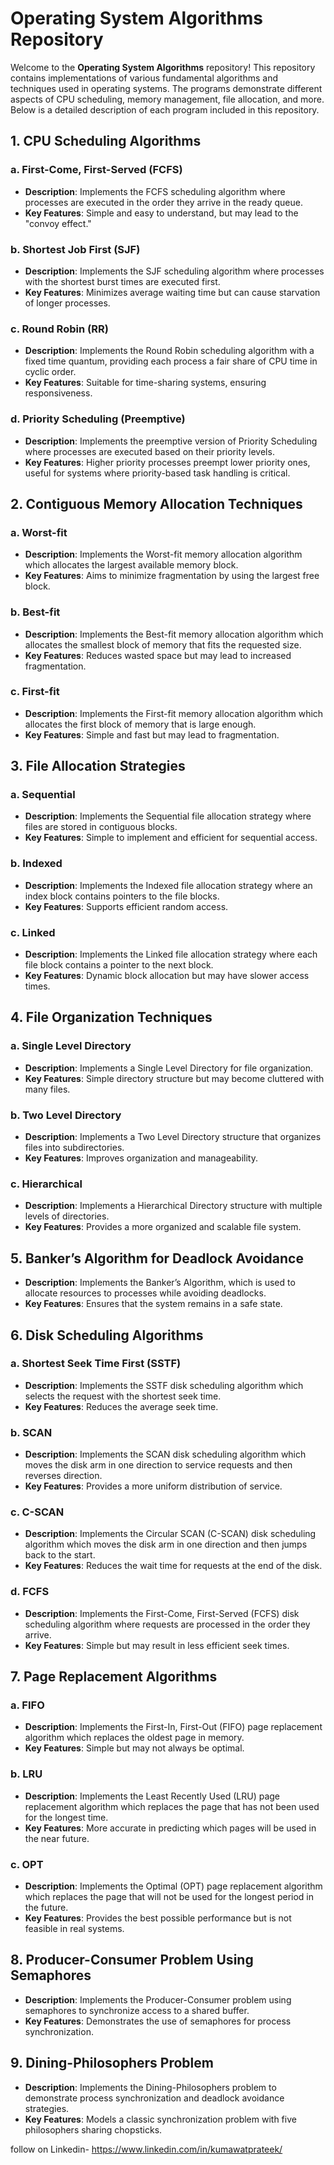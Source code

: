 # Operating System Algorithms Repository

Welcome to the **Operating System Algorithms** repository! This repository contains implementations of various fundamental algorithms and techniques used in operating systems. The programs demonstrate different aspects of CPU scheduling, memory management, file allocation, and more. Below is a detailed description of each program included in this repository.

## 1. CPU Scheduling Algorithms

### a. First-Come, First-Served (FCFS)
- **Description**: Implements the FCFS scheduling algorithm where processes are executed in the order they arrive in the ready queue.
- **Key Features**: Simple and easy to understand, but may lead to the "convoy effect."

### b. Shortest Job First (SJF)
- **Description**: Implements the SJF scheduling algorithm where processes with the shortest burst times are executed first.
- **Key Features**: Minimizes average waiting time but can cause starvation of longer processes.

### c. Round Robin (RR)
- **Description**: Implements the Round Robin scheduling algorithm with a fixed time quantum, providing each process a fair share of CPU time in cyclic order.
- **Key Features**: Suitable for time-sharing systems, ensuring responsiveness.

### d. Priority Scheduling (Preemptive)
- **Description**: Implements the preemptive version of Priority Scheduling where processes are executed based on their priority levels.
- **Key Features**: Higher priority processes preempt lower priority ones, useful for systems where priority-based task handling is critical.

## 2. Contiguous Memory Allocation Techniques

### a. Worst-fit
- **Description**: Implements the Worst-fit memory allocation algorithm which allocates the largest available memory block.
- **Key Features**: Aims to minimize fragmentation by using the largest free block.

### b. Best-fit
- **Description**: Implements the Best-fit memory allocation algorithm which allocates the smallest block of memory that fits the requested size.
- **Key Features**: Reduces wasted space but may lead to increased fragmentation.

### c. First-fit
- **Description**: Implements the First-fit memory allocation algorithm which allocates the first block of memory that is large enough.
- **Key Features**: Simple and fast but may lead to fragmentation.

## 3. File Allocation Strategies

### a. Sequential
- **Description**: Implements the Sequential file allocation strategy where files are stored in contiguous blocks.
- **Key Features**: Simple to implement and efficient for sequential access.

### b. Indexed
- **Description**: Implements the Indexed file allocation strategy where an index block contains pointers to the file blocks.
- **Key Features**: Supports efficient random access.

### c. Linked
- **Description**: Implements the Linked file allocation strategy where each file block contains a pointer to the next block.
- **Key Features**: Dynamic block allocation but may have slower access times.

## 4. File Organization Techniques

### a. Single Level Directory
- **Description**: Implements a Single Level Directory for file organization.
- **Key Features**: Simple directory structure but may become cluttered with many files.

### b. Two Level Directory
- **Description**: Implements a Two Level Directory structure that organizes files into subdirectories.
- **Key Features**: Improves organization and manageability.

### c. Hierarchical
- **Description**: Implements a Hierarchical Directory structure with multiple levels of directories.
- **Key Features**: Provides a more organized and scalable file system.

## 5. Banker’s Algorithm for Deadlock Avoidance

- **Description**: Implements the Banker’s Algorithm, which is used to allocate resources to processes while avoiding deadlocks.
- **Key Features**: Ensures that the system remains in a safe state.

## 6. Disk Scheduling Algorithms

### a. Shortest Seek Time First (SSTF)
- **Description**: Implements the SSTF disk scheduling algorithm which selects the request with the shortest seek time.
- **Key Features**: Reduces the average seek time.

### b. SCAN
- **Description**: Implements the SCAN disk scheduling algorithm which moves the disk arm in one direction to service requests and then reverses direction.
- **Key Features**: Provides a more uniform distribution of service.

### c. C-SCAN
- **Description**: Implements the Circular SCAN (C-SCAN) disk scheduling algorithm which moves the disk arm in one direction and then jumps back to the start.
- **Key Features**: Reduces the wait time for requests at the end of the disk.

### d. FCFS
- **Description**: Implements the First-Come, First-Served (FCFS) disk scheduling algorithm where requests are processed in the order they arrive.
- **Key Features**: Simple but may result in less efficient seek times.

## 7. Page Replacement Algorithms

### a. FIFO
- **Description**: Implements the First-In, First-Out (FIFO) page replacement algorithm which replaces the oldest page in memory.
- **Key Features**: Simple but may not always be optimal.

### b. LRU
- **Description**: Implements the Least Recently Used (LRU) page replacement algorithm which replaces the page that has not been used for the longest time.
- **Key Features**: More accurate in predicting which pages will be used in the near future.

### c. OPT
- **Description**: Implements the Optimal (OPT) page replacement algorithm which replaces the page that will not be used for the longest period in the future.
- **Key Features**: Provides the best possible performance but is not feasible in real systems.

## 8. Producer-Consumer Problem Using Semaphores

- **Description**: Implements the Producer-Consumer problem using semaphores to synchronize access to a shared buffer.
- **Key Features**: Demonstrates the use of semaphores for process synchronization.

## 9. Dining-Philosophers Problem

- **Description**: Implements the Dining-Philosophers problem to demonstrate process synchronization and deadlock avoidance strategies.
- **Key Features**: Models a classic synchronization problem with five philosophers sharing chopsticks.

follow on Linkedin- https://www.linkedin.com/in/kumawatprateek/
